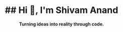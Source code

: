 
<h1 align="center">## Hi 👋, I'm Shivam Anand</h1>
<p align="center">
  <b>Turning ideas into reality through code.</b>
</p>

<!--
**ShivamAnand26/ShivamAnand26** is a ✨ _special_ ✨ repository because its `README.md` (this file) appears on your GitHub profile.

Here are some ideas to get you started:

- 🔭 I’m currently working on ...
- 🌱 I’m currently learning ...
- 👯 I’m looking to collaborate on ...
- 🤔 I’m looking for help with ...
- 💬 Ask me about ...
- 📫 How to reach me: ...
- 😄 Pronouns: ...
- ⚡ Fun fact: ...
-->
